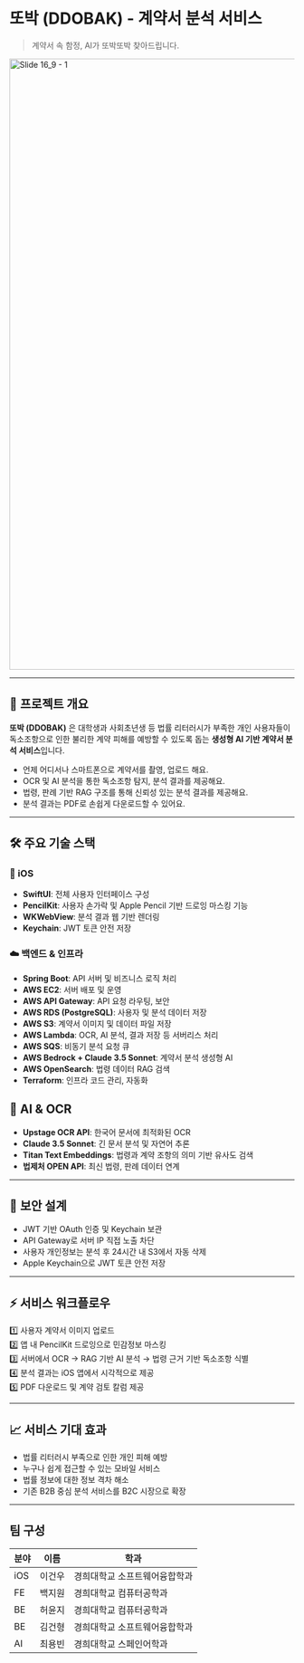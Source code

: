 # 또박 (DDOBAK) - 계약서 분석 서비스

> 계약서 속 함정, AI가 또박또박 찾아드립니다.
<img width="1920" height="1080" alt="Slide 16_9 - 1" src="https://github.com/user-attachments/assets/1d78e2fd-ef56-4cff-811f-8cd946ac0516" />

---

## 🎯 프로젝트 개요

**또박 (DDOBAK)** 은 대학생과 사회초년생 등 법률 리터러시가 부족한 개인 사용자들이 
독소조항으로 인한 불리한 계약 피해를 예방할 수 있도록 돕는 **생성형 AI 기반 계약서 분석 서비스**입니다.

- 언제 어디서나 스마트폰으로 계약서를 촬영, 업로드 해요.
- OCR 및 AI 분석을 통한 독소조항 탐지, 분석 결과를 제공해요.
- 법령, 판례 기반 RAG 구조를 통해 신뢰성 있는 분석 결과를 제공해요.
- 분석 결과는 PDF로 손쉽게 다운로드할 수 있어요.

---

## 🛠 주요 기술 스택

### 📱 iOS
- **SwiftUI**: 전체 사용자 인터페이스 구성
- **PencilKit**: 사용자 손가락 및 Apple Pencil 기반 드로잉 마스킹 기능
- **WKWebView**: 분석 결과 웹 기반 렌더링
- **Keychain**: JWT 토큰 안전 저장

### ☁️ 백엔드 & 인프라
- **Spring Boot**: API 서버 및 비즈니스 로직 처리
- **AWS EC2**: 서버 배포 및 운영
- **AWS API Gateway**: API 요청 라우팅, 보안
- **AWS RDS (PostgreSQL)**: 사용자 및 분석 데이터 저장
- **AWS S3**: 계약서 이미지 및 데이터 파일 저장
- **AWS Lambda**: OCR, AI 분석, 결과 저장 등 서버리스 처리
- **AWS SQS**: 비동기 분석 요청 큐
- **AWS Bedrock + Claude 3.5 Sonnet**: 계약서 분석 생성형 AI
- **AWS OpenSearch**: 법령 데이터 RAG 검색
- **Terraform**: 인프라 코드 관리, 자동화

## 🧠 AI & OCR
- **Upstage OCR API**: 한국어 문서에 최적화된 OCR
- **Claude 3.5 Sonnet**: 긴 문서 분석 및 자연어 추론
- **Titan Text Embeddings**: 법령과 계약 조항의 의미 기반 유사도 검색
- **법제처 OPEN API**: 최신 법령, 판례 데이터 연계

---

## 🔐 보안 설계
- JWT 기반 OAuth 인증 및 Keychain 보관
- API Gateway로 서버 IP 직접 노출 차단
- 사용자 개인정보는 분석 후 24시간 내 S3에서 자동 삭제
- Apple Keychain으로 JWT 토큰 안전 저장
---

## ⚡️ 서비스 워크플로우
1️⃣  사용자 계약서 이미지 업로드  
2️⃣  앱 내 PencilKit 드로잉으로 민감정보 마스킹  
3️⃣  서버에서 OCR → RAG 기반 AI 분석 → 법령 근거 기반 독소조항 식별  
4️⃣  분석 결과는 iOS 앱에서 시각적으로 제공  
5️⃣  PDF 다운로드 및 계약 검토 칼럼 제공

---

## 📈 서비스 기대 효과
- 법률 리터러시 부족으로 인한 개인 피해 예방
- 누구나 쉽게 접근할 수 있는 모바일 서비스
- 법률 정보에 대한 정보 격차 해소
- 기존 B2B 중심 분석 서비스를 B2C 시장으로 확장

---

## 팀 구성
| **분야** | **이름** | **학과**                     |
| -------- | ------ | --------------------------- |
| iOS      | 이건우   | 경희대학교 소프트웨어융합학과 |
| FE       | 백지원   | 경희대학교 컴퓨터공학과 |
| BE       | 허윤지   | 경희대학교 컴퓨터공학과 |
| BE       | 김건형   | 경희대학교 소프트웨어융합학과 |
| AI       | 최용빈   | 경희대학교 스페인어학과 |
